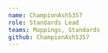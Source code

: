 ```yaml
---
name: ChampionAsh5357
role: Standards Lead
teams: Mappings, Standards
github: ChampionAsh5357
---
```

